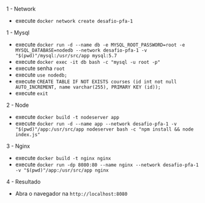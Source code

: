 1 - Network

- execute `docker network create desafio-pfa-1`

1 - Mysql
- execute `docker run -d --name db -e MYSQL_ROOT_PASSWORD=root -e MYSQL_DATABASE=nodedb --network desafio-pfa-1 -v "$(pwd)"/mysql:/usr/src/app mysql:5.7`
- execute `docker exec -it db bash -c "mysql -u root -p"`
- execute senha `root`
- execute `use nodedb;`
- execute `CREATE TABLE IF NOT EXISTS courses (id int not null AUTO_INCREMENT, name varchar(255), PRIMARY KEY (id));`
- execute `exit`

2 - Node

- execute `docker build -t nodeserver app`
- execute `docker run -d --name app --network desafio-pfa-1 -v "$(pwd)"/app:/usr/src/app nodeserver bash -c "npm install && node index.js"`

3 - Nginx

- execute `docker build -t nginx nginx`
- execute `docker run -dp 8080:80 --name nginx --network desafio-pfa-1 -v "$(pwd)"/app:/usr/src/app nginx`

4 - Resultado

- Abra o navegador na `http://localhost:8080`